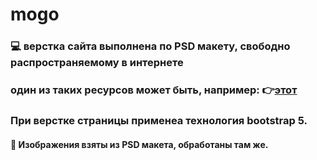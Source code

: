 # mogo
### 💻 верстка сайта выполнена по PSD макету, свободно распространяемому в интернете <br>
### один из таких ресурсов может быть, например: 👉[этот](http://psd-html-css.ru/shablony/besplatnye-psd-makety)
### При верстке страницы применеа технология bootstrap 5.
#### 🚢 Изображения взяты из PSD макета, обработаны там же.
